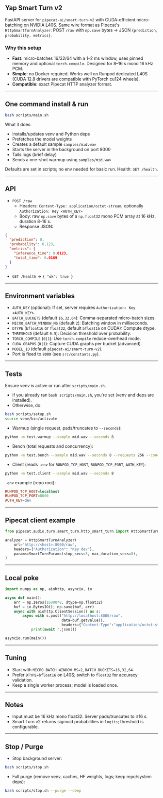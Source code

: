 ## Yap Smart Turn v2

FastAPI server for `pipecat-ai/smart-turn-v2` with CUDA-efficient micro-batching on NVIDIA L40S. Same wire format as Pipecat's `HttpSmartTurnAnalyzer`: POST `/raw` with `np.save` bytes → JSON `{prediction, probability, metrics}`.

### Why this setup

- **Fast**: micro-batches 16/32/64 with a 1–2 ms window, uses pinned memory and optional `torch.compile`. Designed for 8–16 s mono 16 kHz PCM.
- **Simple**: no Docker required. Works well on Runpod dedicated L40S (CUDA 12.8 drivers are compatible with PyTorch cu124 wheels).
- **Compatible**: exact Pipecat HTTP analyzer format.

---

## One command install & run

```bash
bash scripts/main.sh
```

What it does:
- Installs/updates venv and Python deps
- Prefetches the model weights
- Creates a default sample `samples/mid.wav`
- Starts the server in the background on port 8000
- Tails logs (brief delay)
- Sends a one-shot warmup using `samples/mid.wav`

Defaults are set in scripts; no env needed for basic run. Health: `GET /health`.

---

## API

- `POST /raw`
  - Headers: `Content-Type: application/octet-stream`, optionally `Authorization: Key <AUTH_KEY>`
  - Body: raw `np.save` bytes of a `np.float32` mono PCM array at 16 kHz, duration 8–16 s.
  - Response JSON:

```json
{
  "prediction": 0,
  "probability": 0.123,
  "metrics": {
    "inference_time": 0.0123,
    "total_time": 0.0189
  }
}
```

- `GET /health` → `{ "ok": true }`

---

## Environment variables

- `AUTH_KEY` (optional): If set, server requires `Authorization: Key <AUTH_KEY>`.
- `BATCH_BUCKETS` (default `16,32,64`): Comma-separated micro-batch sizes.
- `MICRO_BATCH_WINDOW_MS` (default `2`): Batching window in milliseconds.
- `DTYPE` (`bfloat16` or `float32`, default `bfloat16` on CUDA): Compute dtype.
- `THRESHOLD` (default `0.5`): Decision threshold over probability.
- `TORCH_COMPILE` (`0|1`): Use `torch.compile` reduce-overhead mode.
- `CUDA_GRAPHS` (`0|1`): Capture CUDA graphs per bucket (advanced).
- `MODEL_ID` (default `pipecat-ai/smart-turn-v2`).
- Port is fixed to `8000` (see `src/constants.py`).

---

## Tests

Ensure venv is active or run after `scripts/main.sh`.

- If you already ran `bash scripts/main.sh`, you're set (venv and deps are installed).
- Otherwise, do:

```bash
bash scripts/setup.sh
source venv/bin/activate
```

- Warmup (single request, pads/truncates to `--seconds`):

```bash
python -m test.warmup --sample mid.wav --seconds 8
```

- Bench (total requests and concurrency):

```bash
python -m test.bench --sample mid.wav --seconds 8 --requests 256 --concurrency 64
```

- Client (reads `.env` for `RUNPOD_TCP_HOST`, `RUNPOD_TCP_PORT`, `AUTH_KEY`):

```bash
python -m test.client --sample mid.wav --seconds 8
```

`.env` example (repo root):

```ini
RUNPOD_TCP_HOST=localhost
RUNPOD_TCP_PORT=8000
AUTH_KEY=dev
```

---

## Pipecat client example

```python
from pipecat.audio.turn.smart_turn.http_smart_turn import HttpSmartTurnAnalyzer, SmartTurnParams

analyzer = HttpSmartTurnAnalyzer(
    url="http://<host>:8000/raw",
    headers={"Authorization": "Key dev"},
    params=SmartTurnParams(stop_secs=3, max_duration_secs=8),
)
```

---

## Local poke

```python
import numpy as np, aiohttp, asyncio, io

async def main():
    arr = np.zeros(16000*8, dtype=np.float32)
    buf = io.BytesIO(); np.save(buf, arr)
    async with aiohttp.ClientSession() as s:
        async with s.post("http://localhost:8000/raw",
                          data=buf.getvalue(),
                          headers={"Content-Type":"application/octet-stream","Authorization":"Key dev"}) as r:
            print(await r.json())

asyncio.run(main())
```

---

## Tuning

- Start with `MICRO_BATCH_WINDOW_MS=2`, `BATCH_BUCKETS=16,32,64`.
- Prefer `DTYPE=bfloat16` on L40S; switch to `float32` for accuracy validation.
- Keep a single worker process; model is loaded once.

---

## Notes

- Input must be 16 kHz mono float32. Server pads/truncates to ≤16 s.
- Smart Turn v2 returns sigmoid probabilities in `logits`; threshold is configurable.

---

## Stop / Purge

- Stop background server:

```bash
bash scripts/stop.sh
```

- Full purge (remove venv, caches, HF weights, logs; keep repo/system deps):

```bash
bash scripts/stop.sh --purge --deep
```



